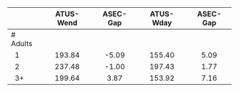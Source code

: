 
|                      |    ATUS-Wend |     ASEC-Gap |    ATUS-Wday |     ASEC-Gap |
| -------------------- | :----------: | :----------: | :----------: | :----------: |
| # Adults             |              |              |              |              |
| &nbsp;&nbsp;1        |       193.84 |        -5.09 |       155.40 |         5.09 |
| &nbsp;&nbsp;2        |       237.48 |        -1.00 |       197.43 |         1.77 |
| &nbsp;&nbsp;3+       |       199.64 |         3.87 |       153.92 |         7.16 |

